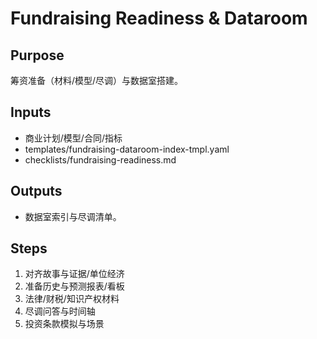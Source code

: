 # Fundraising Readiness & Dataroom

## Purpose

筹资准备（材料/模型/尽调）与数据室搭建。

## Inputs

- 商业计划/模型/合同/指标
- templates/fundraising-dataroom-index-tmpl.yaml
- checklists/fundraising-readiness.md

## Outputs

- 数据室索引与尽调清单。

## Steps

1. 对齐故事与证据/单位经济
2. 准备历史与预测报表/看板
3. 法律/财税/知识产权材料
4. 尽调问答与时间轴
5. 投资条款模拟与场景
